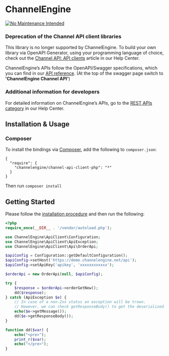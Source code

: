 # ChannelEngine
[![No Maintenance Intended](https://img.shields.io/badge/STATUS-DEPRECATED-%23cf0000?style=for-the-badge)](https://support.channelengine.com/hc/en-us/articles/4409503691165-Merchant-API-API-clients)

### Deprecation of the Channel API client libraries

This library is no longer supported by ChannelEngine. To build your own library via OpenAPI Generator, using your programming language of choice, check out the [Channel API: API clients](https://support.channelengine.com/hc/en-us/articles/4409515292317-ChannelEngine-REST-API-client-for-channels) article in our Help Center.

ChannelEngine’s APIs follow the OpenAPI/Swagger specifications, which you can find in our [API reference](https://demo.channelengine.net/api/swagger/index.html?urls.primaryName=ChannelEngine%20Channel%20API). (At the top of the swagger page switch to **'ChannelEngine Channel API'**)

### Additional information for developers
For detailed information on ChannelEngine’s APIs, go to the [REST APIs category](https://support.channelengine.com/hc/en-us/categories/4419833201937-REST-APIs) in our Help Center.

## Installation & Usage
### Composer

To install the bindings via [Composer](http://getcomposer.org/), add the following to `composer.json`:

```
{
  "require": {
    "channelengine/channel-api-client-php": "*"
  }
}
```

Then run `composer install`

## Getting Started

Please follow the [installation procedure](#installation--usage) and then run the following:

```php
<?php
require_once(__DIR__ . '/vendor/autoload.php');

use ChannelEngine\ApiClient\Configuration;
use ChannelEngine\ApiClient\ApiException;
use ChannelEngine\ApiClient\Api\OrderApi;

$apiConfig = Configuration::getDefaultConfiguration();
$apiConfig->setHost('https://demo.channelengine.net/api');
$apiConfig->setApiKey('apikey', 'xxxxxxxxxxxx');

$orderApi = new OrderApi(null, $apiConfig);

try {
	$response = $orderApi->orderGetNew();
	dd($response);
} catch (ApiException $e) {
	// In case of a non-2xx status an exception will be trown.
	// However, we can check getResponseBody() to get the deserialized response.
	echo($e->getMessage());
	dd($e->getResponseBody());
}

function dd($var) {
	echo("<pre>");
	print_r($var);
	echo("</pre>");
}
```
